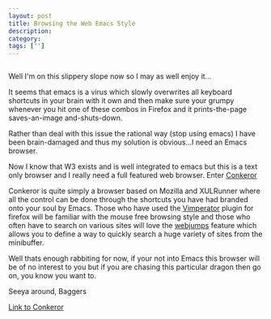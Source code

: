 ```yaml
---
layout: post
title: Browsing the Web Emacs Style
description: 
category:
tags: ['']
---
```


<img src="http://i173.photobucket.com/albums/w51/Cbaggers/conkeror2.png" alt="" />

Well I'm on this slippery slope now so I may as well enjoy it...

It seems that emacs is a virus which slowly overwrites all keyboard shortcuts in your brain with it own and then make sure your grumpy whenever you hit one of these combos in Firefox and it prints-the-page saves-an-image and-shuts-down.

Rather than deal with this issue the rational way (stop using emacs) I have been brain-damaged and thus my solution is obvious...I need an Emacs browser.

Now I know that W3 exists and is well integrated to emacs but this is a text only browser and I really need a full featured web browser. Enter <a href="http://conkeror.org/">Conkeror</a>

Conkeror is quite simply a browser based on Mozilla and XULRunner where all the control can be done through the shortcuts you have had branded onto your soul by Emacs. Those who have used the <a href="http://vimperator.org/vimperator">Vimperator</a>  plugin for firefox will be familiar with the mouse free browsing style and those who often have to search on various sites will love the <a href="http://conkeror.org/Webjumps">webjumps</a> feature which allows you to define a way to quickly search a huge variety of sites from the minibuffer.

Well thats enough rabbiting for now, if your not into Emacs this browser will be of no interest to you but if you are chasing this particular dragon then go on, you know you want to.

Seeya around,
Baggers


<a href="http://conkeror.org/">Link to Conkeror</a>